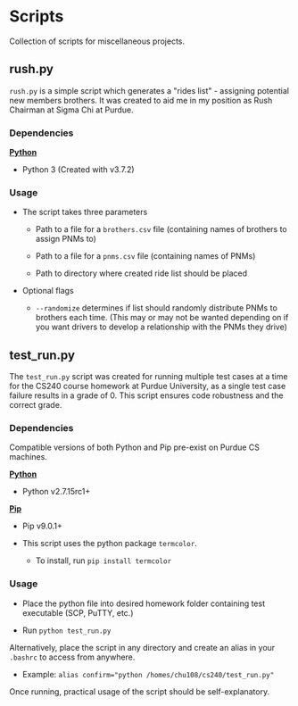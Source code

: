 # Scripts

Collection of scripts for miscellaneous projects.

## rush.py

`rush.py` is a simple script which generates a "rides list" - assigning potential new members brothers. It was created to aid me in my position as Rush Chairman at Sigma Chi at Purdue.

### Dependencies

**[Python](https://www.python.org/about/gettingstarted/)**

-   Python 3 (Created with v3.7.2)
    

### Usage

-   The script takes three parameters
    
    -   Path to a file for a `brothers.csv` file (containing names of brothers to assign PNMs to)
        
    -   Path to a file for a `pnms.csv` file (containing names of PNMs)
        
    -   Path to directory where created ride list should be placed
        
-   Optional flags
    
    -   `--randomize` determines if list should randomly distribute PNMs to brothers each time. (This may or may not be wanted depending on if you want drivers to develop a relationship with the PNMs they drive)
        

## test_run.py

The `test_run.py` script was created for running multiple test cases at a time for the CS240 course homework at Purdue University, as a single test case failure results in a grade of 0. This script ensures code robustness and the correct grade.

### Dependencies

Compatible versions of both Python and Pip pre-exist on Purdue CS machines.

**[Python](https://www.python.org/about/gettingstarted/)**

-   Python v2.7.15rc1+
    

**[Pip](https://pypi.org/project/pip/)**

-   Pip v9.0.1+
    
-   This script uses the python package `termcolor`.
    
    -   To install, run `pip install termcolor`
        

### Usage

-   Place the python file into desired homework folder containing test executable (SCP, PuTTY, etc.)
    
-   Run `python test_run.py`
    

Alternatively, place the script in any directory and create an alias in your `.bashrc` to access from anywhere.

-   Example: `alias confirm="python /homes/chu108/cs240/test_run.py"`
    

Once running, practical usage of the script should be self-explanatory.
